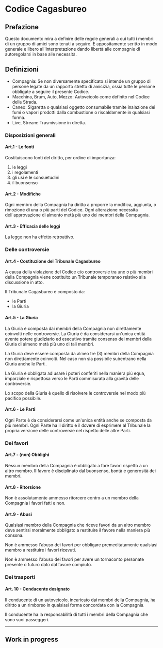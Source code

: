 # Codice Cagasbureo

## Prefazione
Questo documento mira a definire delle regole generali a cui tutti i membri di un gruppo di amici sono tenuti a seguire. È appositamente scritto in modo generale e libero all'interpretazione dando libertà alle compagnie di autoregolarsi in base alle necessità.

## Definizioni
- Compagnia: Se non diversamente specificato si intende un gruppo di persone legate da un rapporto stretto di amicizia, ossia tutte le persone obbligate a seguire il presente Codice.
- Macchina, Brum, Auto, Mezzo: Autoveicolo come definito nel Codice della Strada.
- Caneo: Sigaretta o qualsiasi oggetto consumabile tramite inalazione dei fumi o vapori prodotti dalla combustione o riscaldamente in qualsiasi forma.
- Live, Stream: Trasmissione in diretta.

### Disposizioni generali

#### Art.1 - Le fonti
Costituiscono fonti del diritto, per ordine di importanza:
1. le leggi
2. i regolamenti
3. gli usi e le consuetudini
4. il buonsenso

#### Art.2 - Modifiche
Ogni membro della Compagnia ha diritto a proporre la modifica, aggiunta, o rimozione di una o più parti del Codice. Ogni alterazione necessita dell'approvazione di almento metà più uno dei membri della Compagnia.

#### Art.3 - Efficacia delle leggi
La legge non ha effetto retroattivo.

### Delle controversie

#### Art.4 - Costituzione del Tribunale Cagasbureo
A causa della violazione del Codice e/o controversie tra uno o più membri della Compagnia viene costituito un Tribunale temporaneo relativo alla discussione in atto.

Il Tribunale Cagasbureo è composto da:
- le Parti
- la Giuria

#### Art.5 - La Giuria
La Giuria è composta dai membri della Compagnia non direttamente coinvolti nelle controversie. La Giuria è da considerarsi un'unica entità avente potere giudiziario ed esecutivo tramite consenso dei membri della Giuria di almeno metà più uno di tali membri.

La Giuria deve essere composta da almeo tre (3) membri della Compagnia non direttamente coinvolti. Nel caso non sia possibile subentrano nella Giuria anche le Parti.

La Giuria è obbligata ad usare i poteri conferiti nella maniera più equa, imparziale e rispettosa verso le Parti commisurata alla gravità delle controversie.

Lo scopo della Giuria è quello di risolvere le controversie nel modo più pacifico possibile.

#### Art.6 - Le Parti
Ogni Parte è da considerarsi come un'unica entità anche se composta da più membri. Ogni Parte ha il diritto e il dovere di esprimere al Tribunale la propria versione delle controversie nel rispetto delle altre Parti.

### Dei favori

#### Art.7 - (non) Obblighi
Nessun membro della Compagnia è obbligato a fare favori rispetto a un altro membro. Il favore è disciplinato dal buonsenso, bontà e generosità dei membri.

#### Art.8 - Ritorsione
Non è assolutamente ammesso ritorcere contro a un membro della Compagnia i favori fatti e non.

#### Art.9 - Abusi
Qualsiasi membro della Compagnia che riceve favori da un altro membro deve sentirsi moralmente obbligato a restituire il favore nella maniera più consona.

Non è ammesso l'abuso dei favori per obbligare premeditatamente qualsiasi membro a restituire i favori ricevuti.

Non è ammesso l'abuso dei favori per avere un tornaconto personate presente o futuro dato dal favore compiuto.

### Dei trasporti

#### Art. 10 - Conducente designato
Il conducente di un autoveicolo, incaricato dai membri della Compagnia, ha diritto a un rimborso in qualsiasi forma concordata con la Compagnia.

Il conducente ha la responsabilità di tutti i membri della Compagnia che sono suoi passeggeri.

---
Work in progress
---
